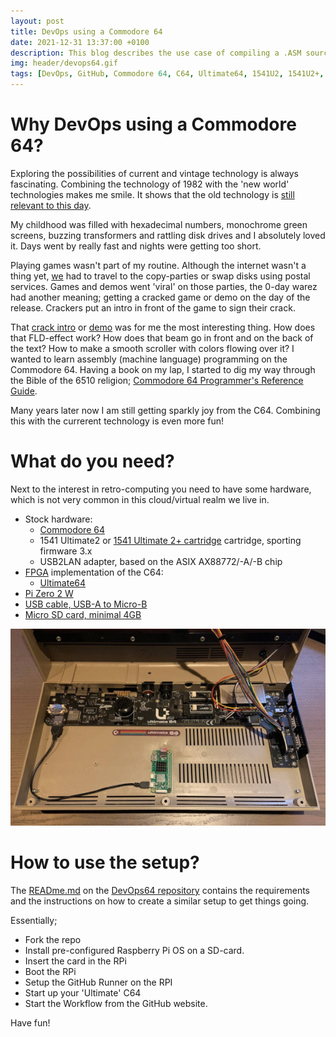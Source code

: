 ```yaml
---
layout: post
title: DevOps using a Commodore 64
date: 2021-12-31 13:37:00 +0100
description: This blog describes the use case of compiling a .ASM source file into a .PRG file while using GitHub Workflow. The GitHub Workflow Runner runs, in my case, on a `Pi Zero 2 W`. The Pi is mounted internally into the Commodore casing. The CI workflow runs after compiling the binary .PRG on the Ultimate64. 
img: header/devops64.gif
tags: [DevOps, GitHub, Commodore 64, C64, Ultimate64, 1541U2, 1541U2+, KickAssembler]
---
```

# Why DevOps using a Commodore 64?

Exploring the possibilities of current and vintage technology is always fascinating. Combining the technology of 1982 with the 'new world' technologies makes me smile. It shows that the old technology is [still relevant to this day](https://csdb.dk/latestreleases.php).

My childhood was filled with hexadecimal numbers, monochrome green screens, buzzing transformers and rattling disk drives and I absolutely loved it. Days went by really fast and nights were getting too short.

Playing games wasn't part of my routine. Although the internet wasn't a thing yet, [we](https://en.wikipedia.org/wiki/Demoscene) had to travel to the copy-parties or swap disks using postal services. Games and demos went 'viral' on those parties, the 0-day warez had another meaning; getting a cracked game or demo on the day of the release. Crackers put an intro in front of the game to sign their crack. 

That [crack intro](https://csdb.dk/release/?id=53390) or [demo](https://csdb.dk/release/?id=4986) was for me the most interesting thing. How does that FLD-effect work? How does that beam go in front and on the back of the text? How to make a smooth scroller with colors flowing over it? I wanted to learn assembly (machine language) programming on the Commodore 64. Having a book on my lap, I started to dig my way through the Bible of the 6510 religion; [Commodore 64 Programmer's Reference Guide](assets/pdf/C64PRG.pdf).

Many years later now I am still getting sparkly joy from the C64. Combining this with the currerent technology is even more fun!

# What do you need?

Next to the interest in retro-computing you need to have some hardware, which is not very common in this cloud/virtual realm we live in.

*   Stock hardware:
    *   [Commodore 64](https://en.wikipedia.org/wiki/Commodore_64)
    *   1541 Ultimate2 or [1541 Ultimate 2+ cartridge](https://ultimate64.com/Main_products) cartridge, sporting firmware 3.x
    *   USB2LAN adapter, based on the ASIX AX88772/-A/-B chip 
*   [FPGA](https://en.wikipedia.org/wiki/Field-programmable_gate_array) implementation of the C64:
    *   [Ultimate64](https://ultimate64.com/Ultimate64)
*   [Pi Zero 2 W](https://www.raspberrypi.com/products/raspberry-pi-zero-2-w/)
*   [USB cable, USB-A to Micro-B](https://en.wikipedia.org/wiki/USB)
*   [Micro SD card, minimal 4GB](https://www.raspberrypi.com/documentation/computers/getting-started.html#sd-cards)

[![](/assets/img/ultimate64_rpi-zero-2-w_thumb.gif)](/assets/img/ultimate64_rpi-zero-2-w.gif)

# How to use the setup?

The [READme.md](https://github.com/opensource64/DevOps64/blob/main/README.md) on the [DevOps64 repository](https://github.com/opensource64/DevOps64) contains the requirements and the instructions on how to create a similar setup to get things going.

Essentially;

*   Fork the repo
*   Install pre-configured Raspberry Pi OS on a SD-card.
*   Insert the card in the RPi
*   Boot the RPi
*   Setup the GitHub Runner on the RPI
*   Start up your 'Ultimate' C64
*   Start the Workflow from the GitHub website.

Have fun!